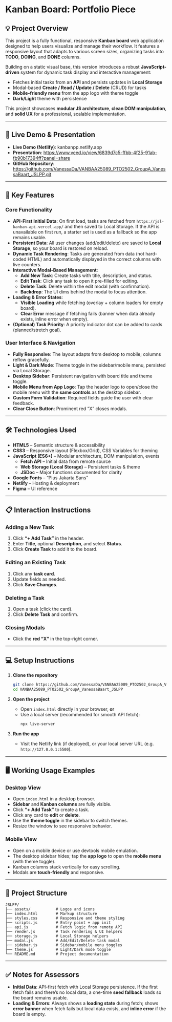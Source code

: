 # **Kanban Board: Portfolio Piece**

## 💡 Project Overview

This project is a fully functional, responsive **Kanban board** web application designed to help users visualize and manage their workflow. It features a responsive layout that adapts to various screen sizes, organizing tasks into **TODO**, **DOING**, and **DONE** columns.

Building on a static visual base, this version introduces a robust **JavaScript-driven** system for dynamic task display and interactive management:

- Fetches initial tasks from an **API** and persists updates in **Local Storage**
- Modal-based **Create / Read / Update / Delete** (CRUD) for tasks
- **Mobile-friendly menu** from the app logo with theme toggle
- **Dark/Light** theme with persistence

This project showcases **modular JS architecture**, **clean DOM manipulation**, and **solid UX** for a professional, scalable implementation.

---

## 🚀 Live Demo & Presentation

- **Live Demo (Netlify)**: kanbanpp.netlify.app
- **Presentation**: https://www.veed.io/view/6839d7c5-ffbb-4f25-91ab-fb90b17394ff?panel=share
- **GitHub Repository**: https://github.com/VanessaDa/VANBAA25089_PTO2502_GroupA_VanessaBaart_JSLPP.git

---

## 🌟 Key Features

### Core Functionality

- **API-First Initial Data**: On first load, tasks are fetched from `https://jsl-kanban-api.vercel.app/` and then saved to Local Storage. If the API is unavailable on first run, a starter set is used as a fallback so the app remains usable.
- **Persistent Data**: All user changes (add/edit/delete) are saved to **Local Storage**, so your board is restored on reload.
- **Dynamic Task Rendering**: Tasks are generated from data (not hard-coded HTML) and automatically displayed in the correct columns with live counters.
- **Interactive Modal-Based Management**:
  - **Add New Task**: Create tasks with title, description, and status.
  - **Edit Task**: Click any task to open it pre-filled for editing.
  - **Delete Task**: Delete within the edit modal (with confirmation).
  - **Backdrop**: The UI dims behind the modal to focus attention.
- **Loading & Error States**:
  - **Visible Loading** while fetching (overlay + column loaders for empty board).
  - **Clear Error** message if fetching fails (banner when data already exists, inline error when empty).
- **(Optional) Task Priority**: A priority indicator dot can be added to cards (planned/stretch goal).

### User Interface & Navigation

- **Fully Responsive**: The layout adapts from desktop to mobile; columns reflow gracefully.
- **Light & Dark Mode**: Theme toggle in the sidebar/mobile menu, persisted via Local Storage.
- **Desktop Sidebar**: Persistent navigation with board title and theme toggle.
- **Mobile Menu from App Logo**: Tap the header logo to open/close the mobile menu with the **same controls** as the desktop sidebar.
- **Custom Form Validation**: Required fields guide the user with clear feedback.
- **Clear Close Button**: Prominent red “X” closes modals.

---

## 🛠️ Technologies Used

- **HTML5** – Semantic structure & accessibility
- **CSS3** – Responsive layout (Flexbox/Grid), CSS Variables for theming
- **JavaScript (ES6+)** – Modular architecture, DOM manipulation, events
  - **Fetch API** – Initial data from remote source
  - **Web Storage (Local Storage)** – Persistent tasks & theme
  - **JSDoc** – Major functions documented for clarity
- **Google Fonts** – “Plus Jakarta Sans”
- **Netlify** – Hosting & deployment
- **Figma** – UI reference

---

## 📋 Interaction Instructions

### Adding a New Task

1. Click **“+ Add Task”** in the header.
2. Enter **Title**, optional **Description**, and select **Status**.
3. Click **Create Task** to add it to the board.

### Editing an Existing Task

1. Click any **task card**.
2. Update fields as needed.
3. Click **Save Changes**.

### Deleting a Task

1. Open a task (click the card).
2. Click **Delete Task** and confirm.

### Closing Modals

- Click the **red “X”** in the top-right corner.

---

## 💻 Setup Instructions

1. **Clone the repository**

   ```bash
   git clone https://github.com/VanessaDa/VANBAA25089_PTO2502_GroupA_VanessaBaart_JSLPP.git
   cd VANBAA25089_PTO2502_GroupA_VanessaBaart_JSLPP
   ```

2. **Open the project**

   - Open `index.html` directly in your browser, **or**
   - Use a local server (recommended for smooth API fetch):
     ```bash
     npx live-server
     ```

3. **Run the app**
   - Visit the Netlify link (if deployed), or your local server URL (e.g. `http://127.0.0.1:5500`).

---

## 🖥️ Working Usage Examples

### Desktop View

- Open `index.html` in a desktop browser.
- **Sidebar** and **Kanban columns** are fully visible.
- Click **“+ Add Task”** to create a task.
- Click any card to **edit** or **delete**.
- Use the **theme toggle** in the sidebar to switch themes.
- Resize the window to see responsive behavior.

### Mobile View

- Open on a mobile device or use devtools mobile emulation.
- The desktop sidebar hides; tap the **app logo** to open the **mobile menu** (with theme toggle).
- Kanban columns stack vertically for easy scrolling.
- Modals are **touch-friendly** and responsive.

---

## 📂 Project Structure

```
JSLPP/
├── assets/           # Logos and icons
├── index.html        # Markup structure
├── styles.css        # Responsive and theme styling
├── scripts.js        # Entry point + app init
├── api.js            # Fetch logic from remote API
├── render.js         # Task rendering & UI helpers
├── storage.js        # Local Storage helpers
├── modal.js          # Add/Edit/Delete task modal
├── sidebar.js        # Sidebar/mobile menu toggles
├── theme.js          # Light/Dark mode toggle
└── README.md         # Project documentation
```

---

## ✅ Notes for Assessors

- **Initial Data**: API-first fetch with Local Storage persistence. If the first fetch fails and there’s no local data, a one-time **seed fallback** loads so the board remains usable.
- **Loading & Errors**: Always shows a **loading state** during fetch; shows **error banner** when fetch fails but local data exists, and **inline error** if the board is empty.
